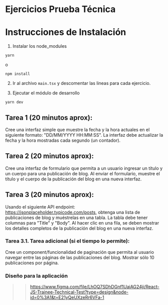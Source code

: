 # Ejercicios Prueba Técnica

# Instrucciones de Instalación

1. Instalar los node_modules

```
yarn
```
o

```
npm install
```

2. Ir al archivo `main.tsx` y descomentar las lineas para cada ejercicio.

3. Ejecutar el módulo de desarrollo

```
yarn dev
```



## Tarea 1 (20 minutos aprox):
Cree una interfaz simple que muestre la fecha y la hora actuales en el siguiente formato: "DD/MM/YYYY HH:MM:SS". La interfaz debe actualizar la fecha y la hora mostradas cada segundo (un contador).

## Tarea 2 (20 minutos aprox):
Cree una interfaz de formulario que permita a un usuario ingresar un título y un cuerpo para una publicación de blog. Al enviar el formulario, muestre el título y el cuerpo de la publicación del blog en una nueva interfaz.

## Tarea 3 (20 minutos aprox):
Usando el siguiente API endpoint: https://jsonplaceholder.typicode.com/posts, obtenga una lista de publicaciones de blog y muéstrelas en una tabla. La tabla debe tener columnas para "Title" y "Body". Al hacer clic en una fila, se deben mostrar los detalles completos de la publicación del blog en una nueva interfaz.

### Tarea 3.1. Tarea adicional (si el tiempo lo permite):
Cree un component/funcionalidad de paginación que permita al usuario navegar entre las páginas de las publicaciones del blog. Mostrar sólo 10 publicaciones por página.

### Diseño para la aplicación
>> https://www.figma.com/file/LhOQ7SDhDGnf1UaiAG24ji/React-JS-Trainee-Technical-Test?type=design&node-id=0%3A1&t=E21yQeUXzeRr6VFa-1